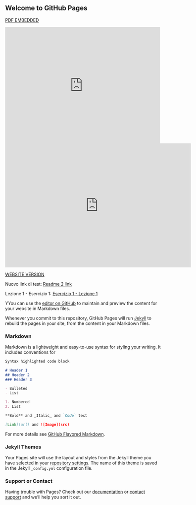 ## Welcome to GitHub Pages

[PDF EMBEDDED](https://access.redhat.com/sites/default/files/attachments/rh_yum_cheatsheet_1214_jcs_print-1.pdf)

<embed src="https://access.redhat.com/sites/default/files/attachments/rh_yum_cheatsheet_1214_jcs_print-1.pdf" width="500" height="375" type="application/pdf">

<iframe src="https://docs.google.com/presentation/d/e/2PACX-1vS-7B6nKZLSBR4ivSG5trY_HSLDIlmPWlDXS8ZTgo8a8o26CvQZPPFp6oMsYy4t1L_I9htRaaerGmj1/embed?start=false&loop=true&delayms=3000" frameborder="0" width="600" height="400" allowfullscreen="true" mozallowfullscreen="true" webkitallowfullscreen="true"></iframe>

[WEBSITE VERSION](https://groppedev.github.io/java-getting-started/)

Nuovo link di test: 
[Readme 2 link](README2.md)

Lezione 1 - Esercizio 1:
[Esercizio 1 - Lezione 1](src/main/java/it/groppedev/lesson1/exercise1/README.md) 

YYou can use the [editor on GitHub](https://github.com/groppedev/java-getting-started/edit/master/README.md) to maintain and preview the content for your website in Markdown files.

Whenever you commit to this repository, GitHub Pages will run [Jekyll](https://jekyllrb.com/) to rebuild the pages in your site, from the content in your Markdown files.

### Markdown

Markdown is a lightweight and easy-to-use syntax for styling your writing. It includes conventions for

```markdown
Syntax highlighted code block

# Header 1
## Header 2
### Header 3

- Bulleted
- List

1. Numbered
2. List

**Bold** and _Italic_ and `Code` text

[Link](url) and ![Image](src)
```

For more details see [GitHub Flavored Markdown](https://guides.github.com/features/mastering-markdown/).

### Jekyll Themes

Your Pages site will use the layout and styles from the Jekyll theme you have selected in your [repository settings](https://github.com/groppedev/java-getting-started/settings). The name of this theme is saved in the Jekyll `_config.yml` configuration file.

### Support or Contact

Having trouble with Pages? Check out our [documentation](https://help.github.com/categories/github-pages-basics/) or [contact support](https://github.com/contact) and we’ll help you sort it out.
